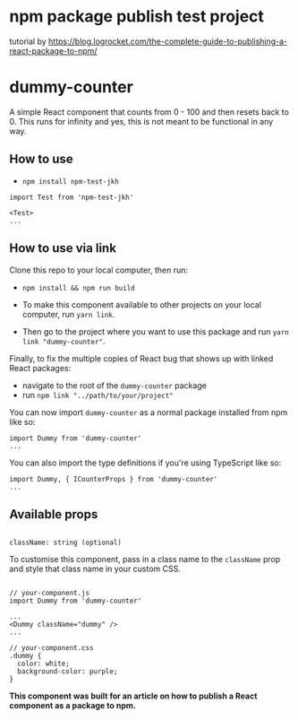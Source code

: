 # npm package publish test project
tutorial by https://blog.logrocket.com/the-complete-guide-to-publishing-a-react-package-to-npm/

# dummy-counter

A simple React component that counts from 0 - 100 and then resets back to 0. This runs for infinity and yes, this is not meant to be functional in any way.

## How to use

- `npm install npm-test-jkh`

```
import Test from 'npm-test-jkh'

<Test>
...
```

## How to use via link

Clone this repo to your local computer, then run:

- `npm install && npm run build`

- To make this component available to other projects on your local computer, run `yarn link`.
- Then go to the project where you want to use this package and run `yarn link "dummy-counter"`.

Finally, to fix the multiple copies of React bug that shows up with linked React packages:

- navigate to the root of the `dummy-counter` package
- run `npm link "../path/to/your/project"`

You can now import `dummy-counter` as a normal package installed from npm like so:

```
import Dummy from 'dummy-counter'
...
```

You can also import the type definitions if you're using TypeScript like so:

```
import Dummy, { ICounterProps } from 'dummy-counter'
...
```

## Available props

```

className: string (optional)

```

To customise this component, pass in a class name to the `className` prop and style that class name in your custom CSS.

```

// your-component.js
import Dummy from 'dummy-counter'

...
<Dummy className="dummy" />
...

// your-component.css
.dummy {
  color: white;
  background-color: purple;
}

```

**This component was built for an article on how to publish a React component as a package to npm.**